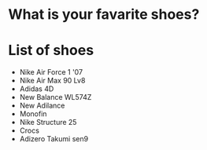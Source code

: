 # What is your favarite shoes?

# List of shoes
- Nike Air Force 1 '07
- Nike Air Max 90 Lv8
- Adidas 4D
- New Balance WL574Z
- New Adilance
- Monofin
- Nike Structure 25
- Crocs
- Adizero Takumi sen9
